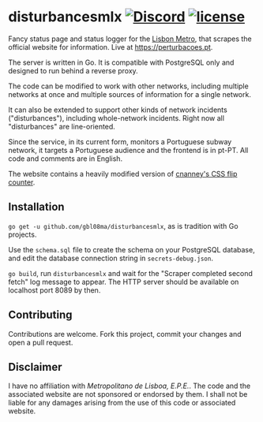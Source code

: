 # disturbancesmlx [![Discord](https://img.shields.io/discord/334423823552217090.svg)](https://discord.gg/hhuC7fc) [![license](https://img.shields.io/github/license/gbl08ma/disturbancesmlx.svg)](https://github.com/gbl08ma/disturbancesmlx/blob/master/LICENSE)
Fancy status page and status logger for the [Lisbon Metro](http://www.metrolisboa.pt/), that scrapes the official website for information. Live at https://perturbacoes.pt.

The server is written in Go. It is compatible with PostgreSQL only and designed to run behind a reverse proxy.

The code can be modified to work with other networks, including multiple networks at once and multiple sources of information for a single network.

It can also be extended to support other kinds of network incidents ("disturbances"), including whole-network incidents. Right now all "disturbances" are line-oriented.

Since the service, in its current form, monitors a Portuguese subway network, it targets a Portuguese audience and the frontend is in pt-PT. All code and comments are in English.

The website contains a heavily modified version of [cnanney's CSS flip counter](https://github.com/cnanney/css-flip-counter).

## Installation

`go get -u github.com/gbl08ma/disturbancesmlx`, as is tradition with Go projects.

Use the `schema.sql` file to create the schema on your PostgreSQL database, and edit the database connection string in `secrets-debug.json`.

`go build`, run `disturbancesmlx` and wait for the "Scraper completed second fetch" log message to appear. The HTTP server should be available on localhost port 8089 by then.

## Contributing

Contributions are welcome. Fork this project, commit your changes and open a pull request.

## Disclaimer

I have no affiliation with _Metropolitano de Lisboa, E.P.E._. The code and the associated website are not sponsored or endorsed by them. I shall not be liable for any damages arising from the use of this code or associated website.
